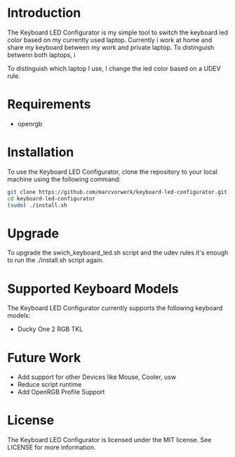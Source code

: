 # Introduction

The Keyboard LED Configurator is my simple tool to switch the keyboard led color based on my currently used laptop.
Currently i work at home and share my keyboard between my work and private laptop. To distinguish betwenn both laptops, i 

To distinguish which laptop I use, I change the led color based on a UDEV rule.


# Requirements

* openrgb


# Installation

To use the Keyboard LED Configurator, clone the repository to your local machine using the following command:

```bash
git clone https://github.com/marcvorwerk/keyboard-led-configurator.git
cd keyboard-led-configurator
(sudo) ./install.sh
```


# Upgrade

To upgrade the swich_keyboard_led.sh script and the udev rules it's enough to run the ./install.sh script again.


# Supported Keyboard Models

The Keyboard LED Configurator currently supports the following keyboard models:

* Ducky One 2 RGB TKL


# Future Work

* Add support for other Devices like Mouse, Cooler, usw
* Reduce script runtime
* Add OpenRGB Profile Support


# License

The Keyboard LED Configurator is licensed under the MIT license. See LICENSE for more information.
